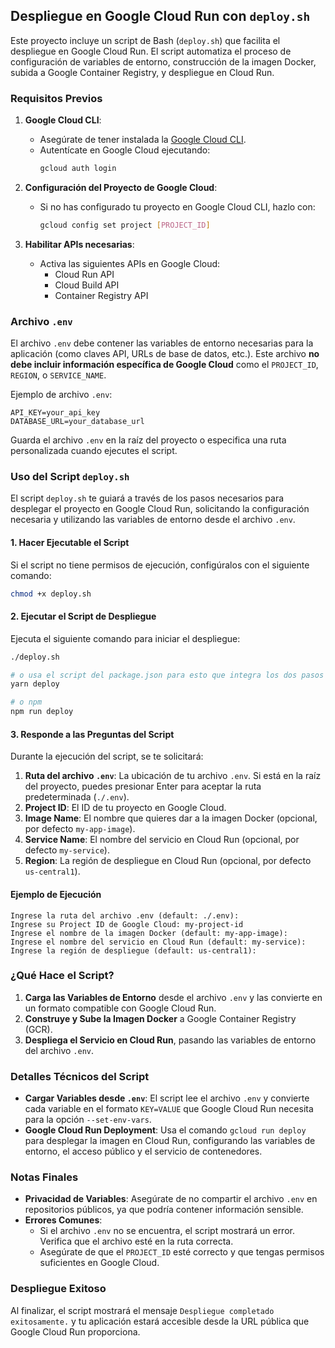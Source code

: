 ## Despliegue en Google Cloud Run con `deploy.sh`

Este proyecto incluye un script de Bash (`deploy.sh`) que facilita el despliegue en Google Cloud Run. El script automatiza el proceso de configuración de variables de entorno, construcción de la imagen Docker, subida a Google Container Registry, y despliegue en Cloud Run.

### Requisitos Previos

1. **Google Cloud CLI**:

   - Asegúrate de tener instalada la [Google Cloud CLI](https://cloud.google.com/sdk/docs/install).
   - Autentícate en Google Cloud ejecutando:
     ```bash
     gcloud auth login
     ```

2. **Configuración del Proyecto de Google Cloud**:

   - Si no has configurado tu proyecto en Google Cloud CLI, hazlo con:
     ```bash
     gcloud config set project [PROJECT_ID]
     ```

3. **Habilitar APIs necesarias**:
   - Activa las siguientes APIs en Google Cloud:
     - Cloud Run API
     - Cloud Build API
     - Container Registry API

### Archivo `.env`

El archivo `.env` debe contener las variables de entorno necesarias para la aplicación (como claves API, URLs de base de datos, etc.). Este archivo **no debe incluir información específica de Google Cloud** como el `PROJECT_ID`, `REGION`, o `SERVICE_NAME`.

Ejemplo de archivo `.env`:

```plaintext
API_KEY=your_api_key
DATABASE_URL=your_database_url
```

Guarda el archivo `.env` en la raíz del proyecto o especifica una ruta personalizada cuando ejecutes el script.

### Uso del Script `deploy.sh`

El script `deploy.sh` te guiará a través de los pasos necesarios para desplegar el proyecto en Google Cloud Run, solicitando la configuración necesaria y utilizando las variables de entorno desde el archivo `.env`.

#### 1. Hacer Ejecutable el Script

Si el script no tiene permisos de ejecución, configúralos con el siguiente comando:

```bash
chmod +x deploy.sh
```

#### 2. Ejecutar el Script de Despliegue

Ejecuta el siguiente comando para iniciar el despliegue:

```bash
./deploy.sh

# o usa el script del package.json para esto que integra los dos pasos anteriores
yarn deploy

# o npm
npm run deploy
```

#### 3. Responde a las Preguntas del Script

Durante la ejecución del script, se te solicitará:

1. **Ruta del archivo `.env`**: La ubicación de tu archivo `.env`. Si está en la raíz del proyecto, puedes presionar Enter para aceptar la ruta predeterminada (`./.env`).
2. **Project ID**: El ID de tu proyecto en Google Cloud.
3. **Image Name**: El nombre que quieres dar a la imagen Docker (opcional, por defecto `my-app-image`).
4. **Service Name**: El nombre del servicio en Cloud Run (opcional, por defecto `my-service`).
5. **Region**: La región de despliegue en Cloud Run (opcional, por defecto `us-central1`).

#### Ejemplo de Ejecución

```plaintext
Ingrese la ruta del archivo .env (default: ./.env):
Ingrese su Project ID de Google Cloud: my-project-id
Ingrese el nombre de la imagen Docker (default: my-app-image):
Ingrese el nombre del servicio en Cloud Run (default: my-service):
Ingrese la región de despliegue (default: us-central1):
```

### ¿Qué Hace el Script?

1. **Carga las Variables de Entorno** desde el archivo `.env` y las convierte en un formato compatible con Google Cloud Run.
2. **Construye y Sube la Imagen Docker** a Google Container Registry (GCR).
3. **Despliega el Servicio en Cloud Run**, pasando las variables de entorno del archivo `.env`.

### Detalles Técnicos del Script

- **Cargar Variables desde `.env`**: El script lee el archivo `.env` y convierte cada variable en el formato `KEY=VALUE` que Google Cloud Run necesita para la opción `--set-env-vars`.
- **Google Cloud Run Deployment**: Usa el comando `gcloud run deploy` para desplegar la imagen en Cloud Run, configurando las variables de entorno, el acceso público y el servicio de contenedores.

### Notas Finales

- **Privacidad de Variables**: Asegúrate de no compartir el archivo `.env` en repositorios públicos, ya que podría contener información sensible.
- **Errores Comunes**:
  - Si el archivo `.env` no se encuentra, el script mostrará un error. Verifica que el archivo esté en la ruta correcta.
  - Asegúrate de que el `PROJECT_ID` esté correcto y que tengas permisos suficientes en Google Cloud.

### Despliegue Exitoso

Al finalizar, el script mostrará el mensaje `Despliegue completado exitosamente.` y tu aplicación estará accesible desde la URL pública que Google Cloud Run proporciona.
